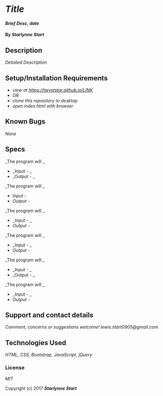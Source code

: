 # _Title_

#### _Brief Desc, date_

#### By _**Starlynne Start**_

## Description

_Detailed Description_

## Setup/Installation Requirements

* _view at https://twyststar.github.io/LINK_
* _OR_
* _clone this repository to desktop_
* _open index.html with browser_

## Known Bugs

_None_

## Specs

 _The program will _
* _Input - _
* _Output - _

_The program will _
* _Input -_
* _Output -_

_The program will _
* _Input - _
* _Output -_

_The program will _
* _Input - _
* _Output -_

_The program will _
* _Input - _
* _Output - _

_The program will _
* _Input - _
* _Output -_

## Support and contact details

_Comment, concerns or suggestions welcome! lewis.start0905@gmail.com_

## Technologies Used

_HTML, CSS, Bootstrap, JavaScript, jQuery_

### License

*MIT*

Copyright (c) 2017 **_Starlynne Start_**
